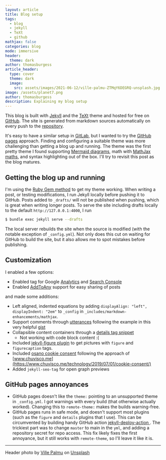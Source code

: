 ```yaml
---
layout: article
title: Blog setup
tags:
  - blog
  - jekyll
  - TeXt
  - github
mathjax: false
categories: blog
mode: immersive
header:
  theme: dark
author: thomasburgess
article_header:
  type: cover
  theme: dark
  image:
    src: assets/images/2021-06-12/ville-palmu-ZTMqY6DEGRQ-unsplash.jpg
image: /assets/planet7.png
author: thomasburgess
description: Explaining my blog setup
---
```


This blog is built with [Jekyll](http://jekyllrb.com/) and the 
[TeXt](https://github.com/kitian616/jekyll-TeXt-theme) theme and 
hosted for free on [GitHub](https://github.com/). 
The site is generated from markdown sources automatically on every 
push to the [repository](https://github.com/thomasburgess/thomasburgess.github.io). 

It's easy to have a similar setup 
in [GitLab](https://gitlab.com), but I wanted to try the 
[GitHub pages](https://pages.github.com/) approach. Finding and configuring 
a suitable theme was more challenging than getting a blog up and running. 
The theme was the first pretty theme I found supporting 
[Mermaid diagrams](https://mermaid-js.github.io/mermaid/#/),
math with [MathJax maths](https://www.mathjax.org/), and syntax 
highlighting out of the box.  I'll try to revisit this post as the blog matures.

## Getting the blog up and running

I'm using the 
[Ruby Gem method](https://tianqi.name/jekyll-TeXt-theme/docs/en/quick-start#ruby-gem-method) 
to get my theme working. When writing a post, or testing modifications, 
I run Jekyll locally before pushing it to GitHub.
Posts added to `_drafts/` will not be published when pushing, 
which is great when writing longer posts.
To serve the site including drafts locally to the default 
`http://127.0.0.1:4000`, I run
```sh
$ bundle exec jekyll serve --drafts
```
The local server rebuilds the site when the source is modified 
(with the notable exception of `_config.yml`). Not only does this cut on 
waiting for GitHub to build the site, but it also allows me to spot 
mistakes before publishing.

## Customization

I enabled a few options:
* Enabled tag for Google [Analytics](https://analytics.google.com) and 
  [Search Console](https://search.google.com/search-console/about)
* Enabled [AddToAny](https://www.addtoany.com/) support for easy sharing of posts

and made some additions:
* Left aligned, indented equations by adding 
  `displayAlign: "left", displayIndent: "2em"` to 
  `_config` in `_includes/markdown-enhancements/mathjax`. 
* Support comments through [utterances](https://utteranc.es/) 
  following the example in this very helpful 
  [gist](https://gist.github.com/mwt/7b747b45d5e28e7a943490d7a3b8a4ff)
* Collapsible content containers through a 
  [details tag snippet](http://movb.de/jekyll-details-support.html)
    - Not working with code block content :(
* Included [jekyll-figure plugin](https://github.com/paulrobertlloyd/jekyll-figure) to get 
  pictures with `figure` and `figurecaption` tags.
* Included [osano cookie consent](https://www.osano.com/cookieconsent/download/) following the approach of [www.chuvisco.me](https://www.chuvisco.me/technology/2019/07/01/cookie-consent/)
* Added `jekyll-seo-tag` for open graph previews

## GitHub pages annoyances

* GitHub pages doesn't like the `theme:` pointing to an unsupported theme in 
  `_config.yml`. I got warnings with every build  (that otherwise actually 
  worked). Changing this to `remote-theme:` makes the builds warning-free.
* GitHub pages runs in safe mode, and doesn't support most plugins (such as 
  the `figure` and `details` plugins that I use). This can be circumvented by 
  building handy GitHub action 
  [jekyll-deploy-action ](https://github.com/jeffreytse/jekyll-deploy-action). 
  The trickiest part was to change `master` to main in the `yml`, and adding a 
  repository secret for repo access. This fix likely fixes the first annoyance,
  but it still works with `remote-theme`, so I'll leave it like it is.

--- 

Header photo by <a href="https://unsplash.com/@villepalmu?utm_source=unsplash&utm_medium=referral&utm_content=creditCopyText">Ville Palmu</a> on <a href="https://unsplash.com/s/photos/sarek?utm_source=unsplash&utm_medium=referral&utm_content=creditCopyText">Unsplash</a>


